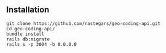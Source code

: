 ## Installation
```
git clone https://github.com/rastegars/geo-coding-api.git
cd geo-coding-api/
bundle install
rails db:migrate
rails s -p 3004 -b 0.0.0.0
```
